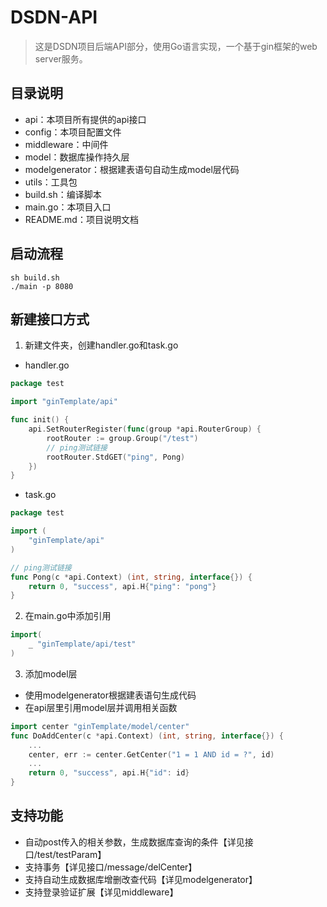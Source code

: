 # DSDN-API
> 这是DSDN项目后端API部分，使用Go语言实现，一个基于gin框架的web server服务。

## 目录说明
 - api：本项目所有提供的api接口
 - config：本项目配置文件
 - middleware：中间件
 - model：数据库操作持久层
 - modelgenerator：根据建表语句自动生成model层代码
 - utils：工具包
 - build.sh：编译脚本
 - main.go：本项目入口
 - README.md：项目说明文档

## 启动流程
```
sh build.sh
./main -p 8080
```

## 新建接口方式
1. 新建文件夹，创建handler.go和task.go
- handler.go
```go
package test

import "ginTemplate/api"

func init() {
	api.SetRouterRegister(func(group *api.RouterGroup) {
		rootRouter := group.Group("/test")
		// ping测试链接
		rootRouter.StdGET("ping", Pong)
	})
}
```
- task.go
```go
package test

import (
	"ginTemplate/api"
)

// ping测试链接
func Pong(c *api.Context) (int, string, interface{}) {
	return 0, "success", api.H{"ping": "pong"}
}
```
2. 在main.go中添加引用
```go
import(
	_ "ginTemplate/api/test"
)
```
3. 添加model层
- 使用modelgenerator根据建表语句生成代码
- 在api层里引用model层并调用相关函数
```go
import center "ginTemplate/model/center"
func DoAddCenter(c *api.Context) (int, string, interface{}) {
    ...
    center, err := center.GetCenter("1 = 1 AND id = ?", id)
    ...
	return 0, "success", api.H{"id": id}
}
```

## 支持功能
- 自动post传入的相关参数，生成数据库查询的条件【详见接口/test/testParam】
- 支持事务【详见接口/message/delCenter】
- 支持自动生成数据库增删改查代码【详见modelgenerator】
- 支持登录验证扩展【详见middleware】